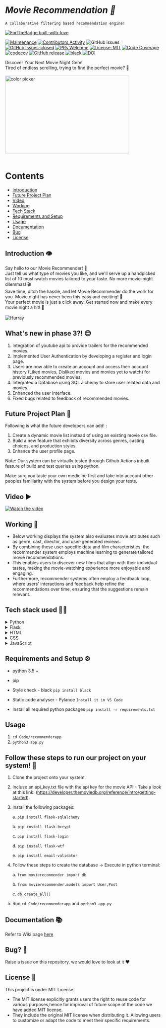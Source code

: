 # <i>Movie Recommendation 🎥 </i>
    A collaborative filtering based recommendation engine!




[![ForTheBadge built-with-love](http://ForTheBadge.com/images/badges/built-with-love.svg)](https://github.com/MadhurDixit13)



[![Maintenance](https://img.shields.io/badge/Maintained%3F-yes-green.svg)](https://github.com/MadhurDixit13/MovieRecommender/graphs/commit-activity) [![Contributors Activity](https://img.shields.io/github/commit-activity/m/MadhurDixit13/MovieRecommender)](https://github.com/MadhurDixit13/MovieRecommender/pulse) ![GitHub issues](https://img.shields.io/github/issues/A1231/MovieRecommender)
 [![GitHub issues-closed](https://img.shields.io/github/issues-closed/MadhurDixit13/MovieRecommender.svg)](https://github.com/MadhurDixit13/MovieRecommender/pulls?q=is%3Apr+is%3Aclosed) [![PRs Welcome](https://img.shields.io/badge/PRs-welcome-brightgreen.svg?style=flat-square)](http://makeapullrequest.com) [![License: MIT](https://img.shields.io/badge/License-MIT-red.svg)](https://opensource.org/licenses/MIT)  [![Code Coverage](https://github.com/MadhurDixit13/MovieRecommender/actions/workflows/codecov.yml/badge.svg)](https://github.com/MadhurDixit13/MovieRecommender/actions/workflows/codecov.yml) [![codecov](https://codecov.io/gh/MadhurDixit13/MovieRecommender/graph/badge.svg?token=9NGWAJ7BST)](https://codecov.io/gh/MadhurDixit13/MovieRecommender) [![GitHub release](https://img.shields.io/github/release/git-ankit/MovieRecommender.svg)](https://GitHub.com/git-ankit/MovieRecommenderreleases/) [![black](https://img.shields.io/badge/StyleChecker-black-purple.svg)](https://pypi.org/project/black/) [![DOI](https://zenodo.org/badge/721365396.svg)](https://zenodo.org/doi/10.5281/zenodo.10212435)


Discover Your Next Movie Night Gem!<br>
Tired of endless scrolling, trying to find the perfect movie? 🍿<br><br>
<img width="400" height="250" alt="color picker" src="https://github.com/MadhurDixit13/MovieRecommender/blob/master/asset/Front-page.gif?raw=true" /><br><br>

# <b>Contents</b>

- [Introduction](https://github.com/MadhurDixit13/MovieRecommender#introduction-%EF%B8%8F)<br>
- [Future Project Plan](https://github.com/MadhurDixit13/MovieRecommender#future-project-plan-%F0%9F%94%AE)<br>
- [Video](https://github.com/MadhurDixit13/MovieRecommender#video-%EF%B8%8F)<br>
- [Working](https://github.com/MadhurDixit13/MovieRecommender#working-)<br>
- [Tech Stack](https://github.com/MadhurDixit13/MovieRecommender#tech-stack-)<br>
- [Requirements and Setup](https://github.com/MadhurDixit13/MovieRecommender#requirements-and-setup-%EF%B8%8F)<br>
- [Usage](https://github.com/MadhurDixit13/MovieRecommender#usage)<br>
- [Documentation](https://github.com/MadhurDixit13/MovieRecommender#documentation-)<br>
- [Bug](https://github.com/MadhurDixit13/MovieRecommender#bug-)<br>
- [License](https://github.com/MadhurDixit13/MovieRecommender#license-%F0%9F%93%83)



## Introduction 👁️

Say hello to our Movie Recommender! 🚀<br>
Just tell us what type of movies you like, and we'll serve up a handpicked list of 10 must-watch movies tailored to your taste. No more movie-night dilemmas! 🎬<br>
Save time, ditch the hassle, and let Movie Recommender do the work for you. Movie night has never been this easy and exciting! 🌟<br>
Your perfect movie is just a click away. Get started now and make every movie night a hit! 👏<br><br>
![Hurray](https://media.giphy.com/media/jwY84621p1hhnG0ANK/giphy.gif)



## What's new in phase 3?! :blush:
1. Integration of youtube api to provide trailers for the recommended movies.
2. Implemented User Authentication by developing a register and login page.
3. Users are now able to create an account and access their account history (Liked movies, Disliked movies and movies yet to watch) for previously recommended movies.
4. Integrated a Database using SQL alchemy to store user related data and movies.
5. Enhanced the user interface.
6. Fixed bugs related to feedback of recommended movies.


## Future Project Plan 🔮

Following is what the future developers can add! :

1. Create a dynamic movie list instead of using an existing movie csv file.
2. Build a new feature that exhibits diversity across genres, casting choices, and production styles.
3. Enhance the user profile page.


Note: Our system can be virtually tested through Github Actions inbuilt feature of build and test queries using python.

Make sure you taste your own medicine first and take into account other peoples familiarity with the system before you design your tests.


## Video ▶️ 

[![Watch the video](https://markdown-videos-api.jorgenkh.no/youtube/fKRjYqZlOTY)](https://www.youtube.com/watch?v=fKRjYqZlOTY)



## Working 📱

- Below working displays the system also evaluates movie attributes such as genre, cast, director, and user-generated reviews. 
- By combining these user-specific data and film characteristics, the recommender system employs machine learning to generate tailored movie recommendations.
- This enables users to discover new films that align with their individual tastes, making the movie-watching experience more enjoyable and engaging. 
- Furthermore, recommender systems often employ a feedback loop, where users' interactions and feedback help refine the recommendations over time, ensuring that the suggestions remain relevant.






## Tech stack used 👨‍💻
<details>
<summary>Python</summary>

Python is a high-level, general-purpose programming language known for its simplicity and readability. It's a widely used language for web development, data analysis, artificial intelligence, and more.

![Python](https://media.giphy.com/media/2vnId4IaAjIGZd2EWC/giphy.gif)
</details>

<details>
<summary>Flask</summary>

Flask is a micro web framework written in Python. It's lightweight and easy to use for building web applications, making it an excellent choice for small to medium-sized projects.

![Flask](https://miro.medium.com/v2/resize:fit:679/0*Nh_pliddv1BFAx68.gif)
</details>

<details>
<summary>HTML</summary>

HTML (Hypertext Markup Language) is the standard markup language for creating web pages and web applications. It's used for structuring the content on the web.

![HTML](https://media.giphy.com/media/l3vRfNA1p0rvhMSvS/giphy.gif)
</details>

<details>
<summary>CSS</summary>

CSS (Cascading Style Sheets) is a style sheet language used for describing the look and formatting of a document written in HTML. It's essential for web design and layout.

![CSS](https://alvaromontoro.com/images/blog/css-typewriter.gif)
</details>

<details>
<summary>JavaScript</summary>

JavaScript is a versatile and widely used programming language for adding interactivity and dynamic behavior to web pages. It's essential for client-side web development.

![JavaScript](https://media.giphy.com/media/SvFocn0wNMx0iv2rYz/giphy.gif)
</details>

## Requirements and Setup ⚙️


- python 3.5 +
- pip
- Style check  - black
    `pip install black`
- Static code analyser - Pylance
    `Install it in VS Code`

- Install all required python packages
    `pip install -r requirements.txt `

## Usage
1. `cd Code/recommenderapp`
2. `python3 app.py`

## Follow these steps to run our project on your system! 🔮
1. Clone the project onto your system.
2. Incluse an api_key.txt file with the api key for the movie API - Take a look at this link: (https://developer.themoviedb.org/reference/intro/getting-started).
3. Install the following packages:
   
   a. `pip install flask-sqlalchemy`

   b. `pip install flask-bcrypt`

   c. `pip install flask-login`

   d. `pip install flask-wtf`

   e. `pip install email-validator`
   
5. Follow these steps to create the database -> Execute in python terminal:
 
   a. `from movierecommender import db`
   
   b. `from movierecommender.models import User,Post`
   
   c. `db.create_all()`
   
7. Run `cd Code/recommenderapp` and `python3 app.py`


## Documentation 📚
Refer to Wiki page [here](https://github.com/MadhurDixit13/MovieRecommender/wiki/Documentation)


## Bug? 🐛
Raise a issue on this repository, we would love to look at it ❤️

## License 📃
This project is under MIT License.
- The MIT license explicitly grants users the right to reuse code for various purposes,hence for improval of future scope of the code we have added MIT license.
- They include the original MIT license when distributing it. Allowing users to customize or adapt the code to meet their specific requirements.
